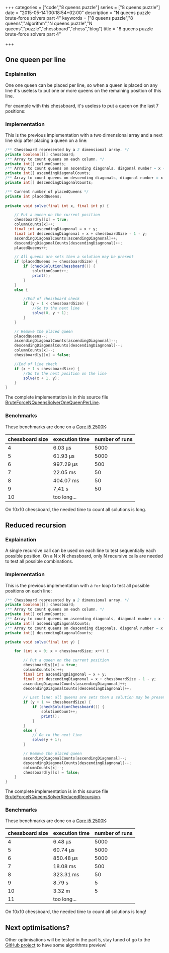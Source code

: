 +++
categories = ["code","8 queens puzzle"]
series = ["8 queens puzzle"]
date = "2015-05-14T00:18:54+02:00"
description = "N queens puzzle brute-force solvers part 4"
keywords = ["8 queens puzzle","8 queens","algorithm","N queens puzzle","N queens","puzzle","chessboard","chess","blog"]
title = "8 queens puzzle brute-force solvers part 4"

+++

## One queen per line

### Explaination

One one queen can be placed per line, so when a queen is placed on any line it's useless to put one or more queens on the remaining position of this line.

For example with this chessboard, it's useless to put a queen on the last 7 positions:

<div id="board" style="width: 400px"></div>

<script>

var position = {
  a8: 'wQ'
};
var board = new ChessBoard('board', {
	position: position,
	showNotation: false
});

</script>

### Implementation

This is the previous implementation with a two dimensional array and a next line skip after placing a queen on a line:

```java
/** Chessboard represented by a 2 dimensional array. */
private boolean[][] chessboard;
/** Array to count queens on each column. */
private int[] columnCounts;
/** Array to count queens on ascending diagonals, diagonal number = x + y. */
private int[] ascendingDiagonalCounts;
/** Array to count queens on descending diagonals, diagonal number = x + chess board size - 1 - y. */
private int[] descendingDiagonalCounts;

/** Current number of placedQueens */
private int placedQueens;
	
private void solve(final int x, final int y) {

	// Put a queen on the current position
	chessboard[y][x] = true;
	columnCounts[x]++;
	final int ascendingDiagnonal = x + y;
	final int descendingDiagnonal = x + chessboardSize - 1 - y;
	ascendingDiagonalCounts[ascendingDiagnonal]++;
	descendingDiagonalCounts[descendingDiagnonal]++;
	placedQueens++;

	// All queens are sets then a solution may be present
	if (placedQueens >= chessboardSize) {
		if (checkSolutionChessboard()) {
			solutionCount++;
			print();
		}
	}
	else {

		//End of chessboard check
		if (y + 1 < chessboardSize) {
			//Go to the next line
			solve(0, y + 1);
		}
	}

	// Remove the placed queen
	placedQueens--;
	ascendingDiagonalCounts[ascendingDiagnonal]--;
	descendingDiagonalCounts[descendingDiagnonal]--;
	columnCounts[x]--;
	chessboard[y][x] = false;

	//End of line check
	if (x + 1 < chessboardSize) {
		//Go to the next position on the line
		solve(x + 1, y);
	}
}
```
The complete implementation is in this source file [BruteForceNQueensSolverOneQueenPerLine](https://github.com/Sylvain-Bugat/N-queens-puzzle-solvers/blob/master/src/main/java/com/github/sbugat/nqueens/solvers/bruteforce/BruteForceNQueensSolverOneQueenPerLine.java).

### Benchmarks

These benchmarks are done on a [Core i5 2500K](http://ark.intel.com/products/52210/Intel-Core-i5-2500K-Processor-6M-Cache-up-to-3_70-GHz):

| chessboard size | execution time | number of runs |
| ------------- | ----------- | ----------- |
| 4 | 6.03 µs | 5000 |
| 5 | 61.93 µs | 5000 |
| 6 | 997.29 µs | 500 |
| 7 | 22.05 ms | 50 |
| 8 | 404.07 ms | 50 |
| 9 | 7,41 s | 50 |
| 10 | too long... |
On 10x10 chessboard, the needed time to count all solutions is long.


## Reduced recursion

### Explaination

A single recursive call can be used on each line to test sequentially each possible position. On a N x N chessboard, only N recursive calls are needed to test all possible combinations.

### Implementation

This is the previous implementation with a `for` loop to test all possible positions on each line:

```java
/** Chessboard represented by a 2 dimensional array. */
private boolean[][] chessboard;
/** Array to count queens on each column. */
private int[] columnCounts;
/** Array to count queens on ascending diagonals, diagonal number = x + y. */
private int[] ascendingDiagonalCounts;
/** Array to count queens on descending diagonals, diagonal number = x + chess board size - 1 - y. */
private int[] descendingDiagonalCounts;

private void solve(final int y) {

	for (int x = 0; x < chessboardSize; x++) {

		// Put a queen on the current position
		chessboard[y][x] = true;
		columnCounts[x]++;
		final int ascendingDiagnonal = x + y;
		final int descendingDiagnonal = x + chessboardSize - 1 - y;
		ascendingDiagonalCounts[ascendingDiagnonal]++;
		descendingDiagonalCounts[descendingDiagnonal]++;

		// Last line: all queens are sets then a solution may be present
		if (y + 1 >= chessboardSize) {
			if (checkSolutionChessboard()) {
				solutionCount++;
				print();
			}
		}
		else {
			// Go to the next line
			solve(y + 1);
		}

		// Remove the placed queen
		ascendingDiagonalCounts[ascendingDiagnonal]--;
		descendingDiagonalCounts[descendingDiagnonal]--;
		columnCounts[x]--;
		chessboard[y][x] = false;
	}
}
```
The complete implementation is in this source file [BruteForceNQueensSolverReducedRecursion](https://github.com/Sylvain-Bugat/N-queens-puzzle-solvers/blob/master/src/main/java/com/github/sbugat/nqueens/solvers/bruteforce/BruteForceNQueensSolverReducedRecursion.java).

### Benchmarks

These benchmarks are done on a [Core i5 2500K](http://ark.intel.com/products/52210/Intel-Core-i5-2500K-Processor-6M-Cache-up-to-3_70-GHz):

| chessboard size | execution time | number of runs |
| ------------- | ----------- | ----------- |
| 4 | 6.48 µs | 5000 |
| 5 | 60.74 µs | 5000 |
| 6 | 850.48 µs | 5000 |
| 7 | 18.08 ms | 500 |
| 8 | 323.31 ms | 50 |
| 9 | 8.79 s | 5 |
| 10 | 3.32 m | 5 |
| 11 | too long... |
On 10x10 chessboard, the needed time to count all solutions is long!

## Next optimisations?

Other optimisations will be tested in the part 5, stay tuned of go to the [GitHub project](https://github.com/Sylvain-Bugat/N-queens-puzzle-solvers) to have some algorithms preview!
